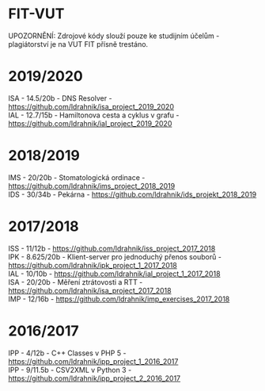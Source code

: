 # FIT-VUT

UPOZORNĚNÍ:
Zdrojové kódy slouží pouze ke studijním účelům - plagiátorství je na VUT FIT přísně trestáno.

2019/2020
=========
ISA - 14.5/20b - DNS Resolver - https://github.com/ldrahnik/isa_project_2019_2020 \
IAL - 12.7/15b - Hamiltonova cesta a cyklus v grafu - https://github.com/ldrahnik/ial_project_2019_2020

2018/2019
=========
IMS - 20/20b - Stomatologická ordinace - https://github.com/ldrahnik/ims_project_2018_2019 \
IDS - 30/34b - Pekárna - https://github.com/ldrahnik/ids_projekt_2018_2019

2017/2018
=========
ISS - 11/12b - https://github.com/ldrahnik/iss_project_2017_2018 \
IPK - 8.625/20b - Klient-server pro jednoduchý přenos souborů - https://github.com/ldrahnik/ipk_project_1_2017_2018 \
IAL - 10/10b - https://github.com/ldrahnik/ial_project_1_2017_2018 \
ISA - 20/20b - Měření ztrátovosti a RTT - https://github.com/ldrahnik/isa_project_2017_2018 \
IMP - 12/16b - https://github.com/ldrahnik/imp_exercises_2017_2018

2016/2017
=========
IPP - 4/12b - C++ Classes v PHP 5 - https://github.com/ldrahnik/ipp_project_1_2016_2017 \
IPP - 9/11.5b - CSV2XML v Python 3 - https://github.com/ldrahnik/ipp_project_2_2016_2017
